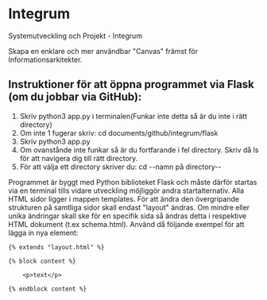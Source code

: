 # Integrum

Systemutveckling och Projekt - Integrum

Skapa en enklare och mer användbar "Canvas" främst för Informationsarkitekter.

Instruktioner för att öppna programmet via Flask (om du jobbar via GitHub):
---------------------------------------------------------------------------
1. Skriv python3 app.py i terminalen(Funkar inte detta så är du inte i rätt directory)
2. Om inte 1 fugerar skriv: cd documents/github/integrum/flask
3. Skriv python3 app.py 
4. Om ovanstånde inte funkar så är du fortfarande i fel directory. Skriv då ls för att navigera dig till rätt directory.
5. För att välja ett directory skriver du: cd --namn på directory--


Programmet är byggt med Python biblioteket Flask och måste därför startas via en terminal tills vidare utveckling möjliggör andra startalternativ.
Alla HTML sidor ligger i mappen templates. För att ändra den övergripande strukturen på samtliga sidor skall endast "layout" ändras. 
Om mindre eller unika ändringar skall ske för en specifik sida så ändras detta i respektive HTML dokument (t.ex schema.html).
Använd då följande exempel för att lägga in nya element:
    
    {% extends "layout.html" %}
        
    {% block content %}

        <p>text</p>

    {% endblock content %}